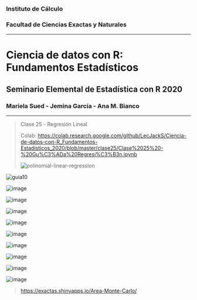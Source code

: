 ### Instituto de Cálculo

### Facultad de Ciencias Exactas y Naturales

---

# Ciencia de datos con R: Fundamentos Estadísticos

## Seminario Elemental de Estadística con R 2020

### Mariela Sued - Jemina García - Ana M. Bianco

---
> Clase 25 - Regresión Lineal
>
> Colab: https://colab.research.google.com/github/LecJackS/Ciencia-de-datos-con-R_Fundamentos-Estadisticos_2020/blob/master/clase25/Clase%2025%20-%20Gu%C3%ADa%20Regresi%C3%B3n.ipynb
>
>![polinomial-linear-regression](https://i.imgur.com/c0fKsKb.png)

![guia10](https://user-images.githubusercontent.com/610008/121790308-7573b080-cbb4-11eb-860f-bac4eab011ef.png)


![image](https://user-images.githubusercontent.com/610008/121790211-6fc99b00-cbb3-11eb-8c61-80f6df030762.png)

![image](https://user-images.githubusercontent.com/610008/121790325-a6ec7c00-cbb4-11eb-8926-0b08798f37fd.png)

![image](https://user-images.githubusercontent.com/610008/121790359-09de1300-cbb5-11eb-9fe3-5855143b160f.png)

![image](https://user-images.githubusercontent.com/610008/121790273-2463bc80-cbb4-11eb-8c3b-a66bb425d49f.png)

![image](https://user-images.githubusercontent.com/610008/121790365-15313e80-cbb5-11eb-8236-40aefebe3b6d.png)

![image](https://user-images.githubusercontent.com/610008/121790388-5cb7ca80-cbb5-11eb-9773-f441d3958264.png)

![image](https://user-images.githubusercontent.com/610008/121790267-0eee9280-cbb4-11eb-8824-46ddb6da7ab7.png)


![image](https://user-images.githubusercontent.com/610008/121790198-46107400-cbb3-11eb-95a5-b5cd34b0c3ca.png)


![image](https://user-images.githubusercontent.com/610008/121790184-28430f00-cbb3-11eb-83ff-2baff65e035c.png)

>https://exactas.shinyapps.io/Area-Monte-Carlo/
